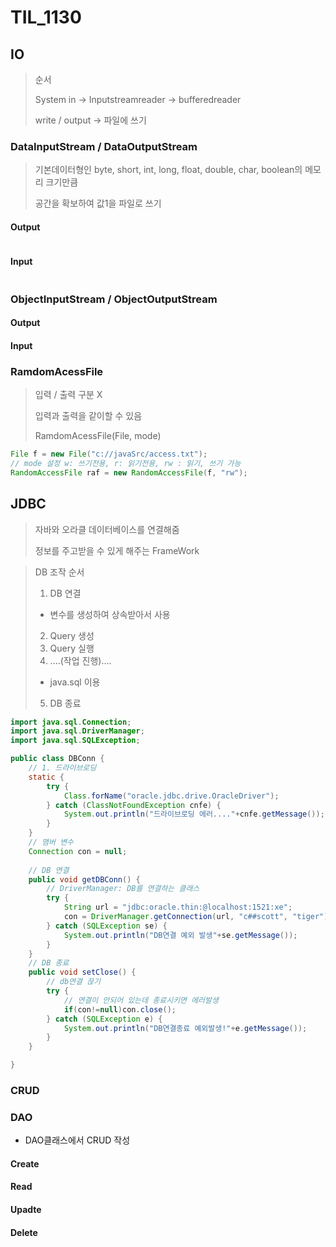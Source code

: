 # TIL_1130

## IO

> 순서
>
> System in -> Inputstreamreader -> bufferedreader 
>
> write / output -> 파일에 쓰기



### DataInputStream / DataOutputStream

> 기본데이터형인 byte, short, int, long, float, double, char, boolean의 메모리 크기만큼
>
> 공간을 확보하여 값1을 파일로 쓰기



#### Output

```java

```



#### Input

```java
```





### ObjectInputStream / ObjectOutputStream



#### Output



#### Input



### RamdomAcessFile

> 입력 / 출력 구분 X
>
> 입력과 출력을 같이할 수 있음
>
> RamdomAcessFile(File, mode)

```java
File f = new File("c://javaSrc/access.txt");	
// mode 설정 w: 쓰기전용, r: 읽기전용, rw : 읽기, 쓰기 가능
RandomAccessFile raf = new RandomAccessFile(f, "rw");
```



## JDBC

> 자바와 오라클 데이터베이스를 연결해줌
>
> 정보를 주고받을 수 있게 해주는 FrameWork

>DB 조작 순서
>
>1. DB 연결
>   - 변수를 생성하여 상속받아서 사용
>2. Query 생성
>3. Query 실행
>4. ....(작업 진행)....
>   - java.sql 이용
>5. DB 종료

```java
import java.sql.Connection;
import java.sql.DriverManager;
import java.sql.SQLException;

public class DBConn {
	// 1. 드라이브로딩		
	static {
		try {
			Class.forName("oracle.jdbc.drive.OracleDriver");
		} catch (ClassNotFoundException cnfe) {
			System.out.println("드라이브로딩 에러...."+cnfe.getMessage());
		}
	}
	// 맴버 변수
	Connection con = null;
	
	// DB 연결
	public void getDBConn() {
		// DriverManager: DB를 연결하는 클래스
		try {
			String url = "jdbc:oracle.thin:@localhost:1521:xe";
			con = DriverManager.getConnection(url, "c##scott", "tiger");
		} catch (SQLException se) {
			System.out.println("DB연결 예외 발생"+se.getMessage());
		}
	}	
	// DB 종료
	public void setClose() {
		// db연결 끊기
		try {
			// 연결이 안되어 있는데 종료시키면 에러발생
			if(con!=null)con.close();
		} catch (SQLException e) {
			System.out.println("DB연결종료 예외발생!"+e.getMessage());
		}
	}

}
```





### CRUD

### DAO

- DAO클래스에서 CRUD 작성

#### Create



#### Read



#### Upadte



#### Delete





